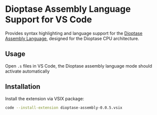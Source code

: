 # Dioptase Assembly Language Support for VS Code

Provides syntax highlighting and language support for the [Dioptase Assembly Language](https://github.com/b-Rocks2718/Dioptase-Assembler), designed for the Dioptase CPU architecture.

## Usage

Open `.s` files in VS Code, the Dioptase assembly language mode should activate automatically

## Installation

Install the extension via VSIX package:

```bash
code --install-extension dioptase-assembly-0.0.5.vsix
